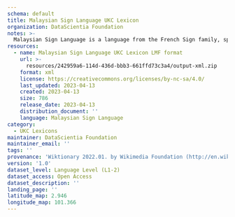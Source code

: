 ```yaml
---
schema: default
title: Malaysian Sign Language UKC Lexicon
organization: DataScientia Foundation
notes: >-
  Malaysian Sign Language is a language from the French Sign family, spoken in Eurasia. The UKC Lexicon of Malaysian Sign Language is represented as a lexico-semantic network. It consists of words, word senses, synsets, as well as sense-level and synset-level relationships.
resources:
  - name: Malaysian Sign Language UKC Lexicon LMF format
    url: >-
      resources/242959a6-114d-436d-bbb3-661ffd73c3a4/output-xml.zip
    format: xml
    license: https://creativecommons.org/licenses/by-nc-sa/4.0/
    last_updated: 2023-04-13
    created: 2023-04-13
    size: 786
    release_date: 2023-04-13
    distribution_document: ''
    language: Malaysian Sign Language
category:
  - UKC Lexicons
maintainer: DataScientia Foundation
maintainer_email: ''
tags: ''
provenance: 'Wiktionary 2022.01. by Wikimedia Foundation (http://en.wiktionary.org); Princeton WordNet 2.1 by Princeton University (https://wordnet.princeton.edu)'
version: '1.0'
dataset_level: Language Level (L1-2)
dataset_access: Open Access
dataset_description: ''
landing_page: ''
latitude_map: 2.946
longitude_map: 101.366
---
```

